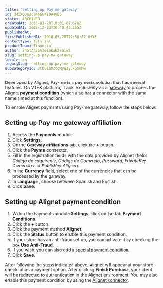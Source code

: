 ```yaml
---
title: 'Setting up Pay-me gateway'
id: 34IXQJGJdea666aiOA8y8S
status: ARCHIVED
createdAt: 2018-03-28T19:01:07.670Z
updatedAt: 2022-12-23T20:40:43.255Z
publishedAt: 
firstPublishedAt: 2018-03-28T22:58:57.093Z
contentType: tutorial
productTeam: Financial
author: 245tA425AIeioKAk2eaiwS
slug: setting-up-pay-me-gateway
locale: en
legacySlug: setting-up-pay-me-gateway
subcategoryId: 3tDGibM2tqMyqIyukqmmMw
---
```


Developed by Alignet, Pay-me is a payments solution that has several features. On VTEX platform, it acts exclusively as a [gateway](/en/tutorial/what-is-a-payment-gateway) to process the Alignet __payment condition__ (which also has a connector with the same name aimed at this function).

To enable Alignet payments using Pay-me gateway, follow the steps below:

## Setting up Pay-me gateway affiliation
1. Access the __Payments__ module.
2. Click __Settings__.
3. On the __Gateway affiliations__ tab, click the __+__ button.
4. Click the __Payme__ connector.
5. Fill in the registration fields with the data provided by Alignet (fields _Código de adquirente_, _Código de Comercio_, _Password_, _PrivateKey Comercio_ and _PublicKey Alignet_).
6. In the __Currency__ field, select one of the currencies that can be processed by the gateway.
7. In __Language__ , choose between Spanish and English.
8. Click __Save__.

## Setting up Alignet payment condition
1. Within the Payments module __Settings__, click on the tab __Payment Conditions__.
2. Click the __+__ button.
3. Click the payment method __Alignet__.
4. Click the __Status__ button to enable this payment condition.
5. If your store has an anti-fraud set up, you can activate it by checking the box __Use Anti-Fraud__.
6. If you wish, you can also add a [special payment condition](/en/tutorial/special-conditions).
8. Click __Save__.

After following the steps indicated above, Alignet will appear at your store checkout as a payment option. After clicking __Finish Purchase__, your client will be redirected to authentication in the Alignet environment. You may also enable this payment condition by using the [Alignet connector](/en/tutorial/setting-up-payments-with-alignet).
